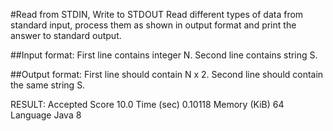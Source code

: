#Read from STDIN, Write to STDOUT
Read different types of data from standard input, process them as shown in output format and print the answer to standard output.

##Input format:
First line contains integer N.
Second line contains string S.

##Output format:
First line should contain N x 2.
Second line should contain the same string S.




RESULT: 
Accepted
Score 
10.0
Time (sec) 
0.10118
Memory (KiB)
64
Language
Java 8
